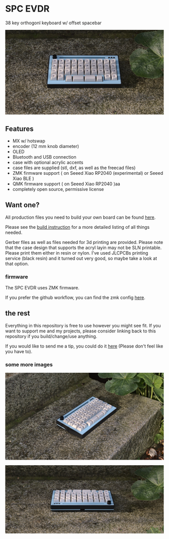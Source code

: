 # SPC EVDR
38 key orthogonl keyboard w/ offset spacebar

![top](img/top.png)

## Features

- MX w/ hotswap
- encoder (12 mm knob diameter)
- OLED
- Bluetooth and USB connection
- case with optional acrylic accents
- case files are supplied (stl, dxf, as well as the freecad files)
- ZMK firmware support ( on Seeed Xiao RP2040 (experimental) or Seeed Xiao BLE )
- QMK firmware support ( on Seeed Xiao RP2040 )aa
- completely open source, permissive license

## Want one?
All production files you need to build your own board can be found [here](./prod).

Please see the [build instruction](prod/build_guide.md) for a more detailed listing of all things needed.

Gerber files as well as files needed for 3d printing are provided. Please note that the case design that supports the acryl layin may not be SLN printable. Please print them either in resin or nylon. I've used JLCPCBs printing service (black resin) and it turned out very good, so maybe take a look at that option.

### firmware 
The SPC EVDR uses ZMK firmware.

If you prefer the github workflow, you can find the zmk config [here](https://github.com/weteor/SPC_EVDR-Config).

## the rest
Everything in this repository is free to use however you might see fit. If you want to support me and my projects, please consider linking back to this repository if you build/change/use anything. 

If you would like to send me a tip, you could do it [here](https://ko-fi.com/weteor) (Please don't feel like you have to).

### some more images
![side](img/side.png)

![back](img/back.png)
